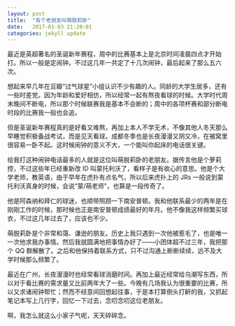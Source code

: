 ```yaml
---
layout: post
title:  "有个老朋友叫萌脱莉卧"
date:   2017-01-03 21:20:01
categories: jekyll update
---
```

最近是英超著名的圣诞新年赛程，周中的比赛基本上是北京时间凌晨四点才开始打。所以一般是定闹钟。不过这几年一共定了十几次闹钟，最后起来了那么五六次。

想起来早几年在豆瓣“过气球星”小组认识不少有趣的人。同龄的大学生居多，还有一些时差党。因为年龄和爱好相仿，所以经常一起有熬夜看球的时候。大学时代周末晚间不断电，所以那个时候联赛我是基本不会断的；周中的各项杯赛和部分断电时段的比赛我一般也会追。

但是圣诞新年赛程真的是好看又难熬，再加上本人不学无术，不像其他人冬天那么早睡觉积极备战考试，而是见天看球。成都冬季也是长夜漫漫又阴又冷，在被窝里很容易一卧不起。这时候闹钟的意义不大，一个能叫你起床的电话很关键。

给我打这种闹钟电话最多的人就是这位叫萌脱莉卧的老朋友。据传言他是个萝莉控，不过这些年已经重新改 ID 叫蒙托利沃了，看样子是有收心的意思。他是个大学老师，教英语，由于早年在虎扑有点名气，所以后来虎扑上的 JRs 一般说到蒙托利沃真身的时候，会说“蒙/萌老师”，也算是一段传奇了。

他是阿森纳和拜仁的球迷，也顺带照顾一下南安普顿。我和他联系最少的两年是在刚刚工作的时候，那时候也正是南安普顿成绩最好的年月。他不像我这样频繁买球衣，不过这几年过去了，应该也不少。

萌脱莉卧是个非常和蔼、谦逊的朋友。历史上我只遇到一次他被惹毛了，也是唯一一次他求我办事情。然后我就圆满地把事情办好了——小团体超不过三年，我把那个 QQ 群解散了。之后和他保持着联系方式，只不过沟通上断断续续，远不及大学时候那么频繁了。

最近在广州，长夜漫漫时也经常看球消磨时间。再加上最近经常给乌潮写东西，所以对于看比赛的需求量又比前两年大了一些。今晚有几场我认为很重要的比赛，所以又求诸闹钟帮忙；然而不经意间回想起往事，于是本打算倒头打鼾的我，又抓起笔记本写上几行字，回忆一下过去，念叨念叨这位老朋友。

啊，我怎么就这么小家子气呢，天天碎碎念。

